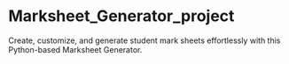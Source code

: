# Marksheet_Generator_project
Create, customize, and generate student mark sheets effortlessly with this Python-based Marksheet Generator.
